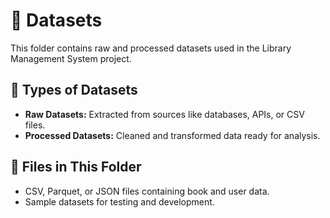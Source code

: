 # 📂 Datasets

This folder contains raw and processed datasets used in the Library Management System project.

## 🔹 Types of Datasets
- **Raw Datasets:** Extracted from sources like databases, APIs, or CSV files.
- **Processed Datasets:** Cleaned and transformed data ready for analysis.

## 📂 Files in This Folder
- CSV, Parquet, or JSON files containing book and user data.
- Sample datasets for testing and development.
